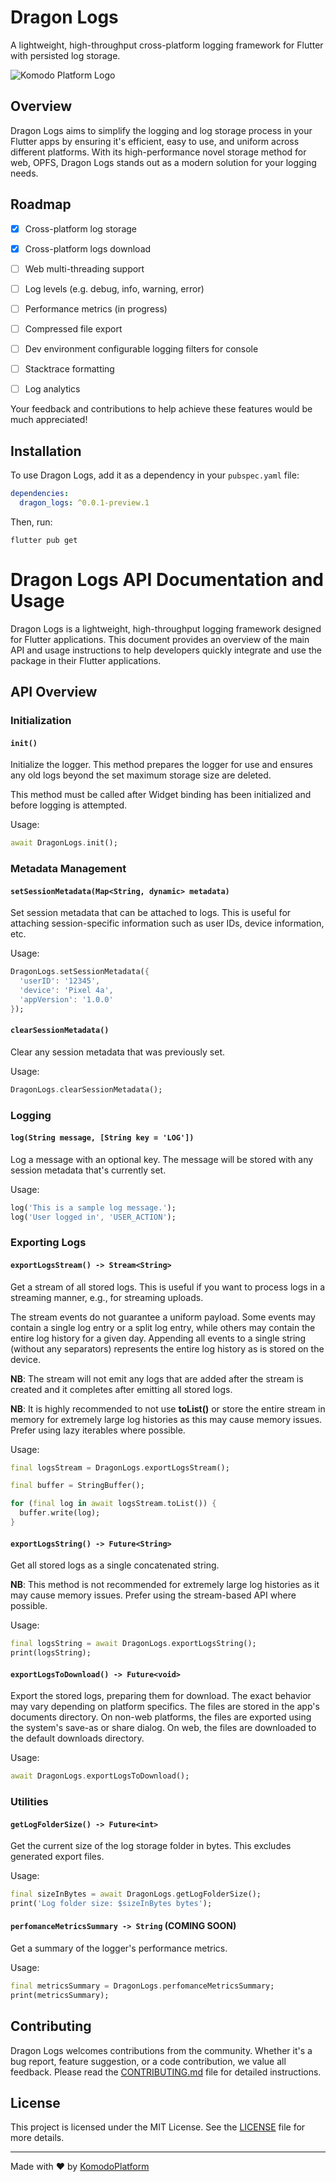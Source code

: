 # Dragon Logs

A lightweight, high-throughput cross-platform logging framework for Flutter with persisted log storage.

![Komodo Platform Logo](https://komodoplatform.com/assets/img/logo-dark.webp)

## Overview

Dragon Logs aims to simplify the logging and log storage process in your Flutter apps by ensuring it's efficient, easy to use, and uniform across different platforms. With its high-performance novel storage method for web, OPFS, Dragon Logs stands out as a modern solution for your logging needs.

## Roadmap

- [x] Cross-platform log storage
- [x] Cross-platform logs download
- [ ] Web multi-threading support
- [ ] Log levels (e.g. debug, info, warning, error)
- [ ] Performance metrics (in progress)
- [ ] Compressed file export
- [ ] Dev environment configurable logging filters for console
- [ ] Stacktrace formatting
- [ ] Log analytics


Your feedback and contributions to help achieve these features would be much appreciated!


## Installation

To use Dragon Logs, add it as a dependency in your `pubspec.yaml` file:

```yaml
dependencies:
  dragon_logs: ^0.0.1-preview.1
```

Then, run:

```
flutter pub get
```

# Dragon Logs API Documentation and Usage

Dragon Logs is a lightweight, high-throughput logging framework designed for Flutter applications. This document provides an overview of the main API and usage instructions to help developers quickly integrate and use the package in their Flutter applications.

## API Overview

### Initialization

#### `init()`
Initialize the logger. This method prepares the logger for use and ensures any old logs beyond the set maximum storage size are deleted.

This method must be called after Widget binding has been initialized and before logging is attempted.

Usage:
```dart
await DragonLogs.init();
```

### Metadata Management

#### `setSessionMetadata(Map<String, dynamic> metadata)`
Set session metadata that can be attached to logs. This is useful for attaching session-specific information such as user IDs, device information, etc.

Usage:
```dart
DragonLogs.setSessionMetadata({
  'userID': '12345',
  'device': 'Pixel 4a',
  'appVersion': '1.0.0'
});
```

#### `clearSessionMetadata()`
Clear any session metadata that was previously set.

Usage:
```dart
DragonLogs.clearSessionMetadata();
```

### Logging

#### `log(String message, [String key = 'LOG'])`
Log a message with an optional key. The message will be stored with any session metadata that's currently set.

Usage:
```dart
log('This is a sample log message.');
log('User logged in', 'USER_ACTION');
```

### Exporting Logs

#### `exportLogsStream() -> Stream<String>`
Get a stream of all stored logs. This is useful if you want to process logs in a streaming manner, e.g., for streaming uploads.

The stream events do not guarantee a uniform payload. Some events may contain a single log entry or a split log entry, while others may contain the entire log history for a given day. Appending all events to a single string (without any separators) represents the entire log history as is stored on the device.

**NB**: The stream will not emit any logs that are added after the stream is created and it completes after emitting all stored logs.

**NB**: It is highly recommended to not use **toList()** or store the entire stream in memory for extremely large log histories as this may cause memory issues. Prefer using lazy iterables where possible.


Usage:
```dart
final logsStream = DragonLogs.exportLogsStream();

final buffer = StringBuffer();

for (final log in await logsStream.toList()) {
  buffer.write(log);
}
```

#### `exportLogsString() -> Future<String>`
Get all stored logs as a single concatenated string.

**NB**: This method is not recommended for extremely large log histories as it may cause memory issues. Prefer using the stream-based API where possible.

Usage:
```dart
final logsString = await DragonLogs.exportLogsString();
print(logsString);
```

#### `exportLogsToDownload() -> Future<void>`
Export the stored logs, preparing them for download. The exact behavior may vary depending on platform specifics. The files are stored in the app's documents directory. On non-web platforms, the files are exported using the system's save-as or share dialog. On web, the files are downloaded to the default downloads directory.

Usage:
```dart
await DragonLogs.exportLogsToDownload();
```

### Utilities

#### `getLogFolderSize() -> Future<int>`
Get the current size of the log storage folder in bytes. This excludes generated export files.

Usage:
```dart
final sizeInBytes = await DragonLogs.getLogFolderSize();
print('Log folder size: $sizeInBytes bytes');
```

#### `perfomanceMetricsSummary -> String` (COMING SOON)
Get a summary of the logger's performance metrics.

Usage:
```dart
final metricsSummary = DragonLogs.perfomanceMetricsSummary;
print(metricsSummary);
```

## Contributing

Dragon Logs welcomes contributions from the community. Whether it's a bug report, feature suggestion, or a code contribution, we value all feedback. Please read the [CONTRIBUTING.md](link_to_contributing.md) file for detailed instructions.

## License

This project is licensed under the MIT License. See the [LICENSE](link_to_license_file) file for more details.

---

Made with ❤️ by [KomodoPlatform](https://github.com/KomodoPlatform)